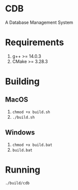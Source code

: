 # CDB
A Database Management System

# Requirements
1. g++ >= 14.0.3
2. CMake >= 3.28.3

# Building

## MacOS
1. `chmod +x build.sh`
2. `./build.sh`

## Windows
1. `chmod +x build.bat`
2. `build.bat`

# Running
`./build/cdb`